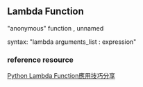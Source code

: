 ## Lambda Function
"anonymous" function , unnamed

syntax: "lambda arguments_list : expression"

### reference resource
[Python Lambda Function應用技巧分享 ](https://www.learncodewithmike.com/2019/12/python-lambda-functions.html)